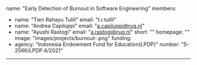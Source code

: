 name: "Early Detection of Burnout in Software Engineering"
members:
  - name: "Tien Rahayu Tulili"
    email: "t.r.tulili"
  - name: "Andrea Capiluppi"
    email: "a.capiluppi@rug.nl"
  - name: "Ayushi Rastogi"
    email: "a.rastogi@rug.nl"
short: ""
homepage: ""
image: "images/projects/burnout-.png"
funding:
  - agency: "Indonesia Endowment Fund for Education(LPDP)"
    number: "S-2566/LPDP.4/2021"
---